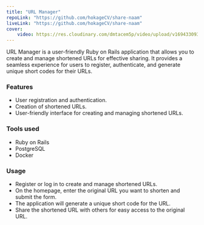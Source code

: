 ```yaml
---
title: "URL Manager"
repoLink: "https://github.com/hokageCV/share-naam"
liveLink: "https://github.com/hokageCV/share-naam"
cover:
    video: https://res.cloudinary.com/dmtacem5p/video/upload/v1694330935/github/ruby-url-manager.webm
---
```



URL Manager is a user-friendly Ruby on Rails application that allows you to create and manage shortened URLs for effective sharing. It provides a seamless experience for users to register, authenticate, and generate unique short codes for their URLs.

### Features

-   User registration and authentication.
-   Creation of shortened URLs.
-   User-friendly interface for creating and managing shortened URLs.

### Tools used

-   Ruby on Rails
-   PostgreSQL
-   Docker

### Usage

-   Register or log in to create and manage shortened URLs.
-   On the homepage, enter the original URL you want to shorten and submit the form.
-   The application will generate a unique short code for the URL.
-   Share the shortened URL with others for easy access to the original URL.
